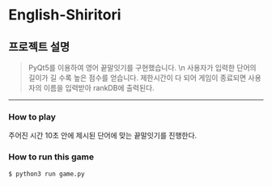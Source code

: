 # English-Shiritori


## 프로젝트 설명
> PyQt5를 이용하여 영어 끝말잇기를 구현했습니다. \n
사용자가 입력한 단어의 길이가 길 수록 높은 점수를 얻습니다.
제한시간이 다 되어 게임이 종료되면 사용자의 이름을 입력받아 rankDB에 출력된다.
>
-------------

### How to play

주어진 시간 10초 안에 제시된 단어에 맞는 끝말잇기를 진행한다.


### How to run this game
```
$ python3 run game.py
```
